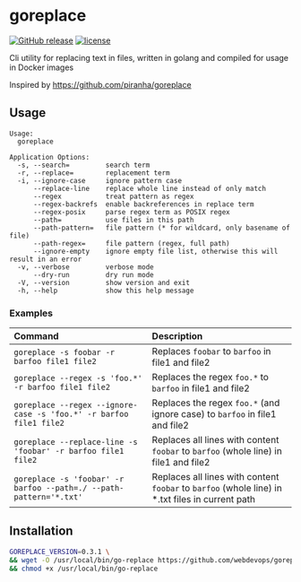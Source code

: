 # goreplace

[![GitHub release](https://img.shields.io/github/release/webdevops/goreplace.svg)](https://github.com/webdevops/goreplace/releases)
[![license](https://img.shields.io/github/license/webdevops/goreplace.svg)](https://github.com/webdevops/goreplace/blob/master/LICENSE)

Cli utility for replacing text in files, written in golang and compiled for usage in Docker images

Inspired by https://github.com/piranha/goreplace

## Usage

```
Usage:
  goreplace

Application Options:
  -s, --search=         search term
  -r, --replace=        replacement term
  -i, --ignore-case     ignore pattern case
      --replace-line    replace whole line instead of only match
      --regex           treat pattern as regex
      --regex-backrefs  enable backreferences in replace term
      --regex-posix     parse regex term as POSIX regex
      --path=           use files in this path
      --path-pattern=   file pattern (* for wildcard, only basename of file)
      --path-regex=     file pattern (regex, full path)
      --ignore-empty    ignore empty file list, otherwise this will result in an error
  -v, --verbose         verbose mode
      --dry-run         dry run mode
  -V, --version         show version and exit
  -h, --help            show this help message
```

### Examples

| Command                                                            | Description                                                                                      |
|:-------------------------------------------------------------------|:-------------------------------------------------------------------------------------------------|
| `goreplace -s foobar -r barfoo file1 file2`                        | Replaces `foobar` to `barfoo` in file1 and file2                                                 |
| `goreplace --regex -s 'foo.*' -r barfoo file1 file2`               | Replaces the regex `foo.*` to `barfoo` in file1 and file2                                        |
| `goreplace --regex --ignore-case -s 'foo.*' -r barfoo file1 file2` | Replaces the regex `foo.*` (and ignore case) to `barfoo` in file1 and file2                      |
| `goreplace --replace-line -s 'foobar' -r barfoo file1 file2`       | Replaces all lines with content `foobar` to `barfoo` (whole line) in file1 and file2             |
| `goreplace -s 'foobar' -r barfoo --path=./ --path-pattern='*.txt'` | Replaces all lines with content `foobar` to `barfoo` (whole line) in *.txt files in current path |


## Installation

```bash
GOREPLACE_VERSION=0.3.1 \
&& wget -O /usr/local/bin/go-replace https://github.com/webdevops/goreplace/releases/download/$GOREPLACE_VERSION/gr-64-linux \
&& chmod +x /usr/local/bin/go-replace
```

